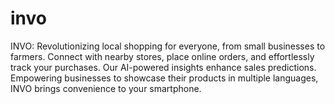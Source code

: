 # invo
INVO: Revolutionizing local shopping for everyone, from small businesses to farmers. Connect with nearby stores, place online orders, and effortlessly track your purchases. Our AI-powered insights enhance sales predictions. Empowering businesses to showcase their products in multiple languages, INVO brings convenience to your smartphone.
